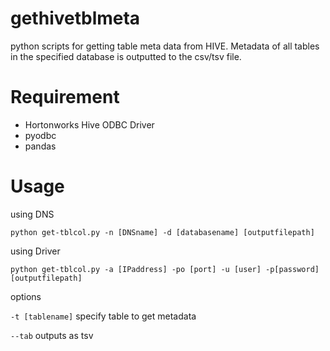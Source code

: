 # gethivetblmeta
python scripts for getting table meta data from HIVE.
Metadata of all tables in the specified database is outputted to the csv/tsv file.
 
# Requirement
- Hortonworks Hive ODBC Driver
- pyodbc
- pandas

# Usage

using DNS
``` shell:
python get-tblcol.py -n [DNSname] -d [databasename] [outputfilepath]
```
using Driver
``` shell:
python get-tblcol.py -a [IPaddress] -po [port] -u [user] -p[password] [outputfilepath]
```

options

```-t [tablename]``` specify table to get metadata

```--tab```  outputs as tsv
